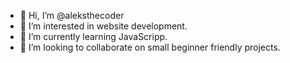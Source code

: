 - 👋 Hi, I’m @aleksthecoder
- 👀 I’m interested in website development.
- 🌱 I’m currently learning JavaScripp.
- 💞️ I’m looking to collaborate on small beginner friendly projects.

<!---
aleksthecoder/aleksthecoder is a ✨ special ✨ repository because its `README.md` (this file) appears on your GitHub profile.
You can click the Preview link to take a look at your changes.
--->
